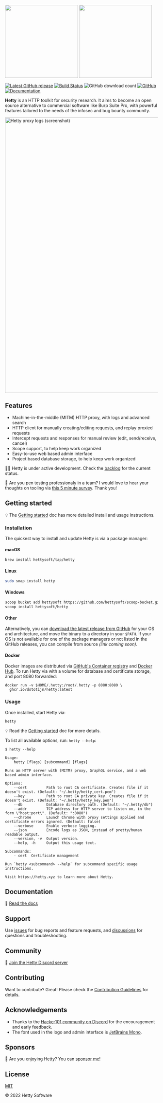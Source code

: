 <img src="https://user-images.githubusercontent.com/983924/156430531-6193e187-7400-436b-81c6-f86862783ea5.svg#gh-light-mode-only" width="240"/>
<img src="https://user-images.githubusercontent.com/983924/156430660-9d5bd555-dcfd-47e2-ba70-54294c20c1b4.svg#gh-dark-mode-only" width="240"/>

[![Latest GitHub release](https://img.shields.io/github/v/release/dstotijn/hetty?color=25ae8f)](https://github.com/dstotijn/hetty/releases/latest)
[![Build Status](https://img.shields.io/endpoint.svg?url=https%3A%2F%2Factions-badge.atrox.dev%2Fdstotijn%2Fhetty%2Fbadge%3Fref%3Dmain&label=build&color=24ae8f)](https://github.com/dstotijn/hetty/actions/workflows/build-test.yml)
![GitHub download count](https://img.shields.io/github/downloads/dstotijn/hetty/total?color=25ae8f)
[![GitHub](https://img.shields.io/github/license/dstotijn/hetty?color=25ae8f)](https://github.com/dstotijn/hetty/blob/master/LICENSE)
[![Documentation](https://img.shields.io/badge/hetty-docs-25ae8f)](https://hetty.xyz/)

**Hetty** is an HTTP toolkit for security research. It aims to become an open
source alternative to commercial software like Burp Suite Pro, with powerful
features tailored to the needs of the infosec and bug bounty community.

<img src="https://hetty.xyz/img/hero.png" width="907" alt="Hetty proxy logs (screenshot)" />

## Features

- Machine-in-the-middle (MITM) HTTP proxy, with logs and advanced search
- HTTP client for manually creating/editing requests, and replay proxied requests
- Intercept requests and responses for manual review (edit, send/receive, cancel)
- Scope support, to help keep work organized
- Easy-to-use web based admin interface
- Project based database storage, to help keep work organized

👷‍♂️ Hetty is under active development. Check the <a
href="https://github.com/dstotijn/hetty/projects/1">backlog</a> for the current
status.

📣 Are you pen testing professionaly in a team? I would love to hear your
thoughts on tooling via [this 5 minute
survey](https://forms.gle/36jtgNc3TJ2imi5A8). Thank you!

## Getting started

💡 The [Getting started](https://hetty.xyz/docs/getting-started) doc has more
detailed install and usage instructions.

### Installation

The quickest way to install and update Hetty is via a package manager:

#### macOS

```sh
brew install hettysoft/tap/hetty
```

#### Linux

```sh
sudo snap install hetty
```

#### Windows

```sh
scoop bucket add hettysoft https://github.com/hettysoft/scoop-bucket.git
scoop install hettysoft/hetty
```

#### Other

Alternatively, you can [download the latest release from
GitHub](https://github.com/dstotijn/hetty/releases/latest) for your OS and
architecture, and move the binary to a directory in your `$PATH`. If your OS is
not available for one of the package managers or not listed in the GitHub
releases, you can compile from source _(link coming soon)_.

#### Docker

Docker images are distributed via [GitHub's Container registry](https://github.com/dstotijn/hetty/pkgs/container/hetty)
and [Docker Hub](https://hub.docker.com/r/dstotijn/hetty). To run Hetty via with a volume for database and certificate
storage, and port 8080 forwarded:

```
docker run -v $HOME/.hetty:/root/.hetty -p 8080:8080 \
  ghcr.io/dstotijn/hetty:latest
```

### Usage

Once installed, start Hetty via:

```sh
hetty
```

💡 Read the [Getting started](https://hetty.xyz/docs/getting-started) doc for
more details.

To list all available options, run: `hetty --help`:

```
$ hetty --help

Usage:
    hetty [flags] [subcommand] [flags]

Runs an HTTP server with (MITM) proxy, GraphQL service, and a web based admin interface.

Options:
    --cert         Path to root CA certificate. Creates file if it doesn't exist. (Default: "~/.hetty/hetty_cert.pem")
    --key          Path to root CA private key. Creates file if it doesn't exist. (Default: "~/.hetty/hetty_key.pem")
    --db           Database directory path. (Default: "~/.hetty/db")
    --addr         TCP address for HTTP server to listen on, in the form \"host:port\". (Default: ":8080")
    --chrome       Launch Chrome with proxy settings applied and certificate errors ignored. (Default: false)
    --verbose      Enable verbose logging.
    --json         Encode logs as JSON, instead of pretty/human readable output.
    --version, -v  Output version.
    --help, -h     Output this usage text.

Subcommands:
    - cert  Certificate management

Run `hetty <subcommand> --help` for subcommand specific usage instructions.

Visit https://hetty.xyz to learn more about Hetty.
```

## Documentation

📖 [Read the docs](https://hetty.xyz/docs)

## Support

Use [issues](https://github.com/dstotijn/hetty/issues) for bug reports and
feature requests, and
[discussions](https://github.com/dstotijn/hetty/discussions) for questions and
troubleshooting.

## Community

💬 [Join the Hetty Discord server](https://discord.gg/3HVsj5pTFP)

## Contributing

Want to contribute? Great! Please check the [Contribution
Guidelines](CONTRIBUTING.md) for details.

## Acknowledgements

- Thanks to the [Hacker101 community on Discord](https://www.hacker101.com/discord)
  for the encouragement and early feedback.
- The font used in the logo and admin interface is [JetBrains
  Mono](https://www.jetbrains.com/lp/mono/).

## Sponsors

💖 Are you enjoying Hetty? You can [sponsor me](https://github.com/sponsors/dstotijn)!

## License

[MIT](LICENSE)

© 2022 Hetty Software
